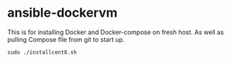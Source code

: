 # ansible-dockervm

This is for installing Docker and Docker-compose on fresh host.  As well as pulling Compose file from git to start up.

```shell
sudo ./installcent8.sh
```
